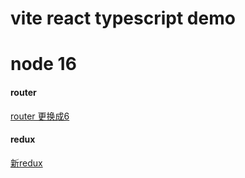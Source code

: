 # vite react typescript demo

# node 16


#### router
[router 更换成6](https://reactrouter.com/en/main/start/overview)



#### redux
[新redux](https://cn.redux.js.org/usage/server-rendering)